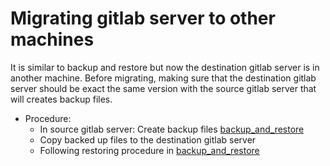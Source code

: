 # Migrating gitlab server to other machines
It is similar to backup and restore but now the destination gitlab server is in another machine. Before migrating, making sure that the destination gitlab server should be exact the same version with the source gitlab server that will creates backup files.
- Procedure:
  - In source gitlab server: Create backup files [backup_and_restore](https://github.com/nguyendinh1987/gitlab_management_experience/blob/main/backup_and_restore.md)
  - Copy backed up files to the destination gitlab server
  - Following restoring procedure in [backup_and_restore](https://github.com/nguyendinh1987/gitlab_management_experience/blob/main/backup_and_restore.md)
